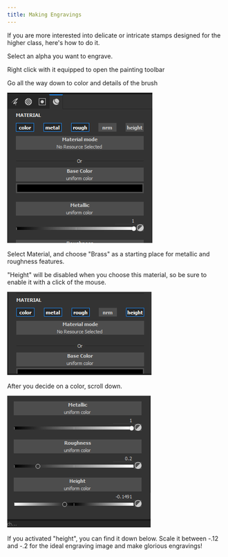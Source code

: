 ```yaml
---
title: Making Engravings
---
```


If you are more interested into delicate or intricate stamps designed for the higher class, here's how to do it.

Select an alpha you want to engrave.

Right click with it equipped to open the painting toolbar

Go all the way down to color and details of the brush

![engrave 1](images/engrave_1.png)

Select Material, and choose "Brass" as a starting place for metallic and roughness features.

"Height" will be disabled when you choose this material, so be sure to enable it with a click of the mouse.

![engrave 2](images/engrave_2.png)

After you decide on a color, scroll down.

![engrave 3](images/engrave_3.png)

If you activated "height", you can find it down below. Scale it between -.12 and -.2 for the ideal engraving image and make glorious engravings!
